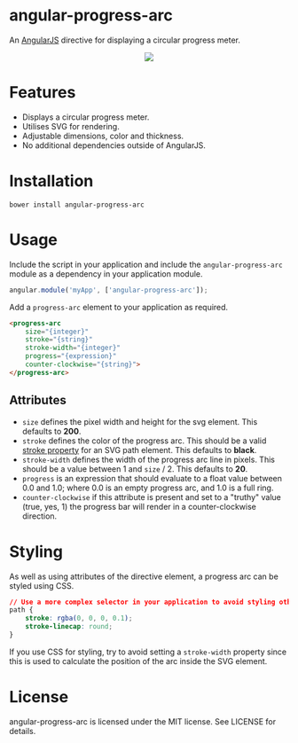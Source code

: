 angular-progress-arc
====================

An [AngularJS](https://angularjs.org/) directive for displaying a circular progress meter.

<p align="center"><img src="http://mathewbyrne.github.io/angular-progress-arc/img/arcs.png" /></p>

Features
========

- Displays a circular progress meter.
- Utilises SVG for rendering.
- Adjustable dimensions, color and thickness.
- No additional dependencies outside of AngularJS.

Installation
============

```shell
bower install angular-progress-arc
```
    
Usage
=====

Include the script in your application and include the `angular-progress-arc` module as a dependency in your application module.

```javascript
angular.module('myApp', ['angular-progress-arc']);
```

Add a `progress-arc` element to your application as required.

```html
<progress-arc
    size="{integer}"
    stroke="{string}"
    stroke-width="{integer}"
    progress="{expression}"
    counter-clockwise="{string}">
</progress-arc>
```

Attributes
----------

- `size` defines the pixel width and height for the svg element.  This defaults to __200__.
- `stroke` defines the color of the progress arc. This should be a valid [stroke property](https://developer.mozilla.org/en-US/docs/Web/SVG/Tutorial/Fills_and_Strokes#Stroke) for an SVG path element.  This defaults to __black__. 
- `stroke-width` defines the width of the progress arc line in pixels. This should be a value between 1 and `size` / 2. This defaults to __20__.
- `progress` is an expression that should evaluate to a float value between 0.0 and 1.0; where 0.0 is an empty progress arc, and 1.0 is a full ring.
- `counter-clockwise` if this attribute is present and set to a "truthy" value (true, yes, 1) the progress bar will render in a counter-clockwise direction. 

Styling
=======

As well as using attributes of the directive element, a progress arc can be styled using CSS.

```css
// Use a more complex selector in your application to avoid styling other SVG elements.
path {
    stroke: rgba(0, 0, 0, 0.1);
    stroke-linecap: round;
}
```

If you use CSS for styling, try to avoid setting a `stroke-width` property since this is used to calculate the position of the arc inside the SVG element.

License
=======

angular-progress-arc is licensed under the MIT license. See LICENSE for details.

